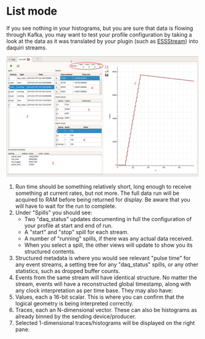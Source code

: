 # List mode
If you see nothing in your histograms, but you are sure that data is flowing through Kafka,
you may want to test your profile configuration by taking a look at the data as it was
translated by your plugin (such as [ESSStream](../kafka_plugin/README.md)) into daquiri streams.

![screenshot](overview.png)


1. Run time should be something relatively short, long enough to receive something at current
rates, but not more. The full data run will be acquired to RAM before being returned for
display. Be aware that you will have to wait for the run to complete.
2. Under "Spills" you should see:
   - Two "daq_status" updates documenting in full the configuration of your profile at start
   and end of run.
   - A "start" and "stop" spill for each stream.
   - A number of "running" spills, if there was any actual data received.
   - When you select a spill, the other views will update to show you its structured contents.
3. Structured metadata is where you would see relevant "pulse time" for any event streams, a
setting tree for any "daq_status" spills, or any other statistics, such as dropped buffer counts.
4. Events from the same stream will have identical structure. No matter the stream, events will
have a reconstructed global timestamp, along with any clock interpretation as per time base.
They may also have:
5. Values, each a 16-bit scalar. This is where you can confirm that the logical geometry is
being interpreted correctly.
6. Traces, each an N-dimensional vector. These can also be histograms as already binned
    by the sending device/producer.
7. Selected 1-dimensional traces/histograms will be displayed on the right pane.
  

